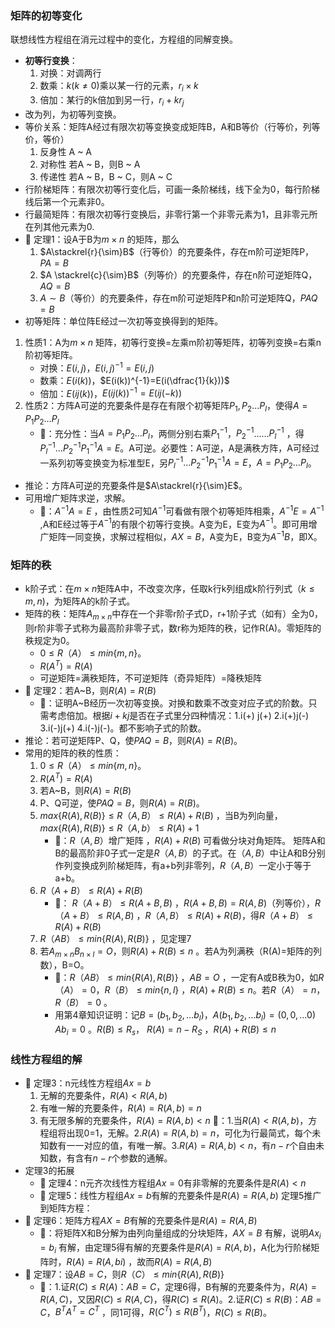 ### 矩阵的初等变化

联想线性方程组在消元过程中的变化，方程组的同解变换。
- **初等行变换**：
	1. 对换：对调两行
	2. 数乘：$k(k\ne 0)$乘以某一行的元素，$r_i\times k$
	3. 倍加：某行的k倍加到另一行，$r_i+kr_j$ 
- 改为列，为初等列变换。
- 等价关系：矩阵A经过有限次初等变换变成矩阵B，A和B等价（行等价，列等价，等价）
	1. 反身性 A ~ A
	2. 对称性 若A ~ B，则B ~ A
	3. 传递性 若A ~ B，B ~ C，则A ~ C
- 行阶梯矩阵：有限次初等行变化后，可画一条阶梯线，线下全为0，每行阶梯线后第一个元素非0。
- 行最简矩阵：有限次初等行变换后，非零行第一个非零元素为1，且非零元所在列其他元素为0.
- 📌 定理1：设A于B为$m\times n$ 的矩阵，那么
	1. $A\stackrel{r}{\sim}B$（行等价）的充要条件，存在m阶可逆矩阵P，$PA=B$
	2. $A \stackrel{c}{\sim}B$（列等价）的充要条件，存在n阶可逆矩阵Q，$AQ=B$
	3. $A\sim B$（等价）的充要条件，存在m阶可逆矩阵P和n阶可逆矩阵Q，$PAQ=B$
- 初等矩阵：单位阵E经过一次初等变换得到的矩阵。
1. 性质1：A为$m\times n$ 矩阵，初等行变换=左乘m阶初等矩阵，初等列变换=右乘n阶初等矩阵。
	- 对换：$E(i,j)$，$E(i,j)^{-1} = E(i,j)$
	- 数乘：$E(i(k))，$$E(i(k))^{-1}=E(i(\dfrac{1}{k}))$
	- 倍加：$E(ij(k))$，$E(ij(k))^{-1}=E(ij(-k))$ 
2. 性质2：方阵A可逆的充要条件是存在有限个初等矩阵$P_1,P_2\dots P_l$，使得$A=P_1P_2\dots P_l$
	- 🎯：充分性：当$A=P_1P_2\dots P_l$，两侧分别右乘$P_1^{-1}$，$P_2^{-1}$……$P_l^{-1}$ ，得$P_l^{-1}\dots P_2^{-1}P_1^{-1}A=E$。A可逆。必要性：A可逆，A是满秩方阵，A可经过一系列初等变换变为标准型E，另$P_l^{-1}\dots P_2^{-1}P_1^{-1}A=E$，$A=P_1P_2\dots P_l$。
- 推论：方阵A可逆的充要条件是$A\stackrel{r}{\sim}E$。
- 可用增广矩阵求逆，求解。
	- 🎯：$A^{-1}A=E$ ，由性质2可知$A^{-1}$可看做有限个初等矩阵相乘，$A^{-1}E=A^{-1}$ ,A和E经过等于$A^{-1}$的有限个初等行变换。A变为E，E变为$A^{-1}$。即可用增广矩阵一同变换，求解过程相似，$AX=B$，A变为E，B变为$A^{-1}B$，即X。
### 矩阵的秩

- k阶子式：在$m\times n$矩阵A中，不改变次序，任取k行k列组成k阶行列式（$k\leq m,n$)，为矩阵A的k阶子式。
- 矩阵的秩：矩阵$A_{m\times n}$中存在一个非零r阶子式D，r+1阶子式（如有）全为0，则r阶非零子式称为最高阶非零子式，数r称为矩阵的秩，记作R(A)。零矩阵的秩规定为0。
	- $0\leq R（A）\leq min\{m,n\}$。
	- $R(A^T)=R(A)$
	- 可逆矩阵=满秩矩阵，不可逆矩阵（奇异矩阵）=降秩矩阵
 - 📌 定理2：若A~B，则$R(A)=R(B)$
	 - 🎯：证明A~B经历一次初等变换。对换和数乘不改变对应子式的阶数。只需考虑倍加。根据$i+kj$是否在子式里分四种情况：1.i(+) j(+) 2.i(+)j(-) 3.i(-)j(+) 4.i(-)j(-)。都不影响子式的阶数。
 - 推论：若可逆矩阵P、Q，使$PAQ=B$，则$R(A)=R(B)$。
 - 常用的矩阵的秩的性质：
	1.  $0\leq R（A）\leq min\{m,n\}$。
	2. $R(A^T)=R(A)$
	3. 若A~B，则$R(A)=R(B)$
	4. P、Q可逆，使$PAQ=B$，则$R(A)=R(B)$。
	5. $max\{R(A),R(B)\}\leq R（A,B）\leq R(A)+R(B)$  ，当B为列向量，$max\{R(A),R(B)\}\leq R（A,b）\leq R(A)+1$
		- 🎯：$R（A,B）$增广矩阵 ，$R(A)+R(B)$ 可看做分块对角矩阵。 矩阵A和B的最高阶非0子式一定是$R（A,B）$的子式。在$（A,B）$中让A和B分别作列变换成列阶梯矩阵，有a+b列非零列，$R（A,B）$一定小于等于a+b。
	6. $R（A+B）\leq R(A)+R(B)$
		- 🎯：  $R（A+B）\leq R(A+B,B)$ ，$R(A+B,B)=R(A,B)$（列等价），$R（A+B）\leq R(A,B)$ ，$R（A,B）\leq R(A)+R(B)$，得$R（A+B）\leq R(A)+R(B)$
	7. $R（AB）\leq min\{R(A),R(B)\}$ ，见定理7
	8. 若$A_{m\times n}B_{n\times l}=O$，则$R(A)+R(B)\leq n$ 。若A为列满秩（R(A)=矩阵的列数），B=O。
		- 🎯：$R（AB）\leq min\{R(A),R(B)\}$ ，$AB=O$ ，一定有A或B秩为0，如$R（A）=0，R（B）\leq min\{n,l\}$ ，$R(A)+R(B)\leq n$。若$R（A）=n，R（B）=0$ 。
		- 用第4章知识证明：记$B=(b_1,b_2,\dots b_l)$，$A(b_1,b_2,\dots b_l)=(0,0,\dots 0)$ $Ab_i=0$ 。$R(B)\leq R_s$， $R(A)=n-R_S$ ，$R(A)+R(B)\leq n$  
### 线性方程组的解

- 📌 定理3：n元线性方程组$Ax=b$
	1. 无解的充要条件，$R(A)< R(A,b)$
	2. 有唯一解的充要条件，$R(A)= R(A,b)=n$
	3. 有无限多解的充要条件，$R(A)= R(A,b)<n$
	🎯：1.当$R(A)< R(A,b)$，方程组将出现0=1，无解。2.$R(A)= R(A,b)=n$，可化为行最简式，每个未知数有一一对应的值，有唯一解。3.$R(A)= R(A,b)<n$，有$n-r$个自由未知数，有含有$n-r$个参数的通解。
- 定理3的拓展
	- 📌 定理4：n元齐次线性方程组$Ax=0$有非零解的充要条件是$R(A)< n$
	- 📌 定理5：线性方程组$Ax=b$有解的充要条件是$R(A)=R(A,b)$
定理5推广到矩阵方程：
- 📌 定理6：矩阵方程$AX=B$有解的充要条件是$R(A)=R(A,B)$
	- 🎯：将矩阵X和B分解为由列向量组成的分块矩阵，$AX=B$ 有解，说明$Ax_i=b_i$ 有解，由定理5得有解的充要条件是$R(A)=R(A,b)$，A化为行阶梯矩阵时，$R(A)=R(A,bi)$  ，故而$R(A)=R(A,B)$
- 📌 定理7：设$AB=C$，则$R（C）\leq min\{R(A),R(B)\}$
	- 🎯：1.证$R(C)\leq R(A)$：$AB=C$，定理6得，B有解的充要条件为，$R(A)=R(A,C)$，又因$R(C)\leq R(A,C)$，得$R(C)\leq R(A)$。2.证$R(C)\leq R(B)$：$AB=C$，$B^T A^T=C^T$ ，同1可得，$R(C^T)\leq R(B^T)$，$R(C)\leq R(B)$。
